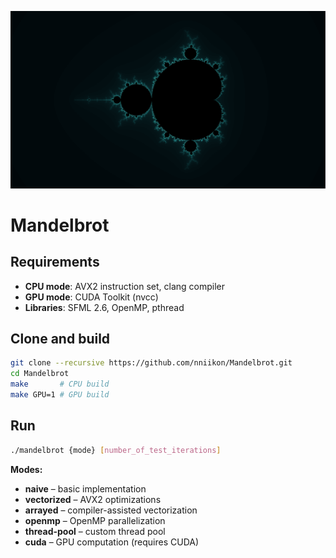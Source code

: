 ![](./media/mandelbrot.png)

# Mandelbrot

## Requirements

- **CPU mode**: AVX2 instruction set, clang compiler
- **GPU mode**: CUDA Toolkit (nvcc)
- **Libraries**: SFML 2.6, OpenMP, pthread

## Clone and build

```bash
git clone --recursive https://github.com/nniikon/Mandelbrot.git  
cd Mandelbrot  
make       # CPU build  
make GPU=1 # GPU build  
```

## Run

```bash
./mandelbrot {mode} [number_of_test_iterations]
```

**Modes:**

- **naive** – basic implementation
- **vectorized** – AVX2 optimizations
- **arrayed** – compiler-assisted vectorization
- **openmp** – OpenMP parallelization
- **thread-pool** – custom thread pool
- **cuda** – GPU computation (requires CUDA)
